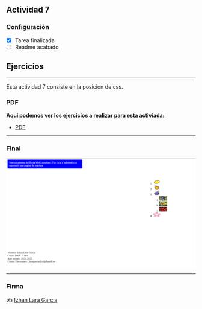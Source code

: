 ## Actividad 7


### Configuración

- [x] Tarea finalizada
- [ ] Readme acabado

## Ejercicios

---
Esta actividad 7 consiste en la posicion de css. 




### PDF
**Aqui podemos ver los ejercicios a realizar para esta activiada:**
- [PDF](https://github.com/izhanlaragarcia/Actividades_DAW_1/blob/main/Lenguaje_de_Marcas/introduccion/Actividad_7/Activitat_7_Bloc1.pdf)

---
### Final
![](img/final.PNG)

---
### Firma 
✍️ [Izhan Lara Garcia](https://izhanlaragarcia.github)
